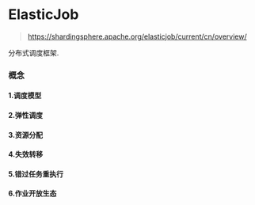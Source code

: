 # ElasticJob

> https://shardingsphere.apache.org/elasticjob/current/cn/overview/

分布式调度框架.

### 概念

#### 1.调度模型

#### 2.弹性调度

#### 3.资源分配

#### 4.失效转移

#### 5.错过任务重执行

#### 6.作业开放生态




